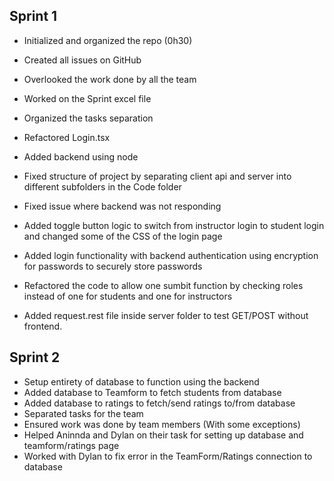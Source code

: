 ## Sprint 1
- Initialized and organized the repo (0h30)
- Created all issues on GitHub
- Overlooked the work done by all the team
- Worked on the Sprint excel file
- Organized the tasks separation
- Refactored Login.tsx

- Added backend using node
- Fixed structure of project by separating client api and server into different subfolders in the Code folder
- Fixed issue where backend was not responding
- Added toggle button logic to switch from instructor login to student login and changed some of the CSS of the login page
- Added login functionality with backend authentication using encryption for passwords to securely store passwords
- Refactored the code to allow one sumbit function by checking roles instead of one for students and one for instructors
- Added request.rest file inside server folder to test GET/POST without frontend.

## Sprint 2
- Setup entirety of database to function using the backend
- Added database to Teamform to fetch students from database
- Added database to ratings to fetch/send ratings to/from database
- Separated tasks for the team
- Ensured work was done by team members (With some exceptions)
- Helped Aninnda and Dylan on their task for setting up database and teamform/ratings page
- Worked with Dylan to fix error in the TeamForm/Ratings connection to database